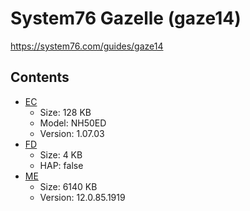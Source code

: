 # System76 Gazelle (gaze14)

https://system76.com/guides/gaze14

## Contents

- [EC](./ec.rom)
  - Size: 128 KB
  - Model: NH50ED
  - Version: 1.07.03
- [FD](./fd.rom)
  - Size: 4 KB
  - HAP: false
- [ME](./me.rom)
  - Size: 6140 KB
  - Version: 12.0.85.1919
